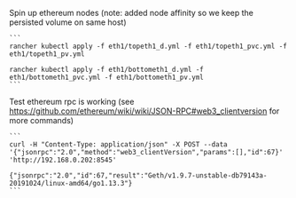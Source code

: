 Spin up ethereum nodes (note: added node affinity so we keep the persisted volume on same host)

    ```
    rancher kubectl apply -f eth1/topeth1_d.yml -f eth1/topeth1_pvc.yml -f eth1/topeth1_pv.yml

    rancher kubectl apply -f eth1/bottometh1_d.yml -f eth1/bottometh1_pvc.yml -f eth1/bottometh1_pv.yml
    ```

Test ethereum rpc is working (see https://github.com/ethereum/wiki/wiki/JSON-RPC#web3_clientversion for more commands)

    ```
    curl -H "Content-Type: application/json" -X POST --data '{"jsonrpc":"2.0","method":"web3_clientVersion","params":[],"id":67}' 'http://192.168.0.202:8545'

    {"jsonrpc":"2.0","id":67,"result":"Geth/v1.9.7-unstable-db79143a-20191024/linux-amd64/go1.13.3"}
    ```
